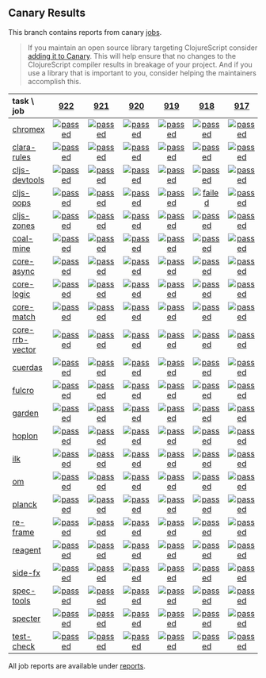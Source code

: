 ## Canary Results

This branch contains reports from canary [jobs](https://github.com/cljs-oss/canary/tree/jobs).

> If you maintain an open source library targeting ClojureScript consider [adding it to Canary](https://github.com/cljs-oss/canary/tree/master#how-to-participate). This will help ensure that no changes to the ClojureScript compiler results in breakage of your project. And if you use a library that is important to you, consider helping the maintainers accomplish this.

[//]: # (begin_overview_table)

| task \ job | <a href="reports/2019/05/12/job-000922-1.10.529-cfe50a51" title="job #922 finished on 2019-05-12">922</a> | <a href="reports/2019/05/12/job-000921-1.10.529-08bf2aca" title="job #921 finished on 2019-05-12">921</a> | <a href="reports/2019/05/12/job-000920-1.10.529-4a7de522" title="job #920 finished on 2019-05-12">920</a> | <a href="reports/2019/05/12/job-000919-1.10.529-888fb037" title="job #919 finished on 2019-05-12">919</a> | <a href="reports/2019/05/12/job-000918-1.10.529-cfe50a51" title="job #918 finished on 2019-05-12">918</a> | <a href="reports/2019/05/12/job-000917-1.10.529-fefe9d17" title="job #917 finished on 2019-05-12">917</a> | <a href="reports/2019/05/12/job-000916-1.10.529-2373f02f" title="job #916 finished on 2019-05-12">916</a> | <a href="reports/2019/05/12/job-000915-1.10.529-23d58e44" title="job #915 finished on 2019-05-12">915</a> | <a href="reports/2019/05/12/job-000914-1.10.529-0fa8838d" title="job #914 finished on 2019-05-12">914</a> | <a href="reports/2019/05/12/job-000913-1.10.529-4554e776" title="job #913 finished on 2019-05-12">913</a> |
| :--- | :---: | :---: | :---: | :---: | :---: | :---: | :---: | :---: | :---: | :---: |
| [chromex](https://github.com/binaryage/chromex) | <a href="reports/2019/05/12/job-000922-1.10.529-cfe50a51#-chromex"><img title="passed" src="http://box.binaryage.com/s-passed.svg"><a> | <a href="reports/2019/05/12/job-000921-1.10.529-08bf2aca#-chromex"><img title="passed" src="http://box.binaryage.com/s-passed.svg"><a> | <a href="reports/2019/05/12/job-000920-1.10.529-4a7de522#-chromex"><img title="passed" src="http://box.binaryage.com/s-passed.svg"><a> | <a href="reports/2019/05/12/job-000919-1.10.529-888fb037#-chromex"><img title="passed" src="http://box.binaryage.com/s-passed.svg"><a> | <a href="reports/2019/05/12/job-000918-1.10.529-cfe50a51#-chromex"><img title="passed" src="http://box.binaryage.com/s-passed.svg"><a> | <a href="reports/2019/05/12/job-000917-1.10.529-fefe9d17#-chromex"><img title="passed" src="http://box.binaryage.com/s-passed.svg"><a> | <a href="reports/2019/05/12/job-000916-1.10.529-2373f02f#-chromex"><img title="passed" src="http://box.binaryage.com/s-passed.svg"><a> | <a href="reports/2019/05/12/job-000915-1.10.529-23d58e44#-chromex"><img title="passed" src="http://box.binaryage.com/s-passed.svg"><a> | <a href="reports/2019/05/12/job-000914-1.10.529-0fa8838d#-chromex"><img title="passed" src="http://box.binaryage.com/s-passed.svg"><a> | <a href="reports/2019/05/12/job-000913-1.10.529-4554e776#-chromex"><img title="passed" src="http://box.binaryage.com/s-passed.svg"><a> |
| [clara-rules](https://github.com/cerner/clara-rules) | <a href="reports/2019/05/12/job-000922-1.10.529-cfe50a51#-clara-rules"><img title="passed" src="http://box.binaryage.com/s-passed.svg"><a> | <a href="reports/2019/05/12/job-000921-1.10.529-08bf2aca#-clara-rules"><img title="passed" src="http://box.binaryage.com/s-passed.svg"><a> | <a href="reports/2019/05/12/job-000920-1.10.529-4a7de522#-clara-rules"><img title="passed" src="http://box.binaryage.com/s-passed.svg"><a> | <a href="reports/2019/05/12/job-000919-1.10.529-888fb037#-clara-rules"><img title="passed" src="http://box.binaryage.com/s-passed.svg"><a> | <a href="reports/2019/05/12/job-000918-1.10.529-cfe50a51#-clara-rules"><img title="passed" src="http://box.binaryage.com/s-passed.svg"><a> | <a href="reports/2019/05/12/job-000917-1.10.529-fefe9d17#-clara-rules"><img title="passed" src="http://box.binaryage.com/s-passed.svg"><a> | <a href="reports/2019/05/12/job-000916-1.10.529-2373f02f#-clara-rules"><img title="passed" src="http://box.binaryage.com/s-passed.svg"><a> | <a href="reports/2019/05/12/job-000915-1.10.529-23d58e44#-clara-rules"><img title="passed" src="http://box.binaryage.com/s-passed.svg"><a> | <a href="reports/2019/05/12/job-000914-1.10.529-0fa8838d#-clara-rules"><img title="passed" src="http://box.binaryage.com/s-passed.svg"><a> | <a href="reports/2019/05/12/job-000913-1.10.529-4554e776#-clara-rules"><img title="passed" src="http://box.binaryage.com/s-passed.svg"><a> |
| [cljs-devtools](https://github.com/binaryage/cljs-devtools) | <a href="reports/2019/05/12/job-000922-1.10.529-cfe50a51#-cljs-devtools"><img title="passed" src="http://box.binaryage.com/s-passed.svg"><a> | <a href="reports/2019/05/12/job-000921-1.10.529-08bf2aca#-cljs-devtools"><img title="passed" src="http://box.binaryage.com/s-passed.svg"><a> | <a href="reports/2019/05/12/job-000920-1.10.529-4a7de522#-cljs-devtools"><img title="passed" src="http://box.binaryage.com/s-passed.svg"><a> | <a href="reports/2019/05/12/job-000919-1.10.529-888fb037#-cljs-devtools"><img title="passed" src="http://box.binaryage.com/s-passed.svg"><a> | <a href="reports/2019/05/12/job-000918-1.10.529-cfe50a51#-cljs-devtools"><img title="passed" src="http://box.binaryage.com/s-passed.svg"><a> | <a href="reports/2019/05/12/job-000917-1.10.529-fefe9d17#-cljs-devtools"><img title="passed" src="http://box.binaryage.com/s-passed.svg"><a> | <a href="reports/2019/05/12/job-000916-1.10.529-2373f02f#-cljs-devtools"><img title="passed" src="http://box.binaryage.com/s-passed.svg"><a> | <a href="reports/2019/05/12/job-000915-1.10.529-23d58e44#-cljs-devtools"><img title="passed" src="http://box.binaryage.com/s-passed.svg"><a> | <a href="reports/2019/05/12/job-000914-1.10.529-0fa8838d#-cljs-devtools"><img title="passed" src="http://box.binaryage.com/s-passed.svg"><a> | <a href="reports/2019/05/12/job-000913-1.10.529-4554e776#-cljs-devtools"><img title="passed" src="http://box.binaryage.com/s-passed.svg"><a> |
| [cljs-oops](https://github.com/binaryage/cljs-oops) | <a href="reports/2019/05/12/job-000922-1.10.529-cfe50a51#-cljs-oops"><img title="passed" src="http://box.binaryage.com/s-passed.svg"><a> | <a href="reports/2019/05/12/job-000921-1.10.529-08bf2aca#-cljs-oops"><img title="passed" src="http://box.binaryage.com/s-passed.svg"><a> | <a href="reports/2019/05/12/job-000920-1.10.529-4a7de522#-cljs-oops"><img title="passed" src="http://box.binaryage.com/s-passed.svg"><a> | <a href="reports/2019/05/12/job-000919-1.10.529-888fb037#-cljs-oops"><img title="passed" src="http://box.binaryage.com/s-passed.svg"><a> | <a href="reports/2019/05/12/job-000918-1.10.529-cfe50a51#-cljs-oops"><img title="failed" src="http://box.binaryage.com/s-failed.svg"><a> | <a href="reports/2019/05/12/job-000917-1.10.529-fefe9d17#-cljs-oops"><img title="passed" src="http://box.binaryage.com/s-passed.svg"><a> | <a href="reports/2019/05/12/job-000916-1.10.529-2373f02f#-cljs-oops"><img title="passed" src="http://box.binaryage.com/s-passed.svg"><a> | <a href="reports/2019/05/12/job-000915-1.10.529-23d58e44#-cljs-oops"><img title="passed" src="http://box.binaryage.com/s-passed.svg"><a> | <a href="reports/2019/05/12/job-000914-1.10.529-0fa8838d#-cljs-oops"><img title="passed" src="http://box.binaryage.com/s-passed.svg"><a> | <a href="reports/2019/05/12/job-000913-1.10.529-4554e776#-cljs-oops"><img title="passed" src="http://box.binaryage.com/s-passed.svg"><a> |
| [cljs-zones](https://github.com/binaryage/cljs-zones) | <a href="reports/2019/05/12/job-000922-1.10.529-cfe50a51#-cljs-zones"><img title="passed" src="http://box.binaryage.com/s-passed.svg"><a> | <a href="reports/2019/05/12/job-000921-1.10.529-08bf2aca#-cljs-zones"><img title="passed" src="http://box.binaryage.com/s-passed.svg"><a> | <a href="reports/2019/05/12/job-000920-1.10.529-4a7de522#-cljs-zones"><img title="passed" src="http://box.binaryage.com/s-passed.svg"><a> | <a href="reports/2019/05/12/job-000919-1.10.529-888fb037#-cljs-zones"><img title="passed" src="http://box.binaryage.com/s-passed.svg"><a> | <a href="reports/2019/05/12/job-000918-1.10.529-cfe50a51#-cljs-zones"><img title="passed" src="http://box.binaryage.com/s-passed.svg"><a> | <a href="reports/2019/05/12/job-000917-1.10.529-fefe9d17#-cljs-zones"><img title="passed" src="http://box.binaryage.com/s-passed.svg"><a> | <a href="reports/2019/05/12/job-000916-1.10.529-2373f02f#-cljs-zones"><img title="passed" src="http://box.binaryage.com/s-passed.svg"><a> | <a href="reports/2019/05/12/job-000915-1.10.529-23d58e44#-cljs-zones"><img title="passed" src="http://box.binaryage.com/s-passed.svg"><a> | <a href="reports/2019/05/12/job-000914-1.10.529-0fa8838d#-cljs-zones"><img title="passed" src="http://box.binaryage.com/s-passed.svg"><a> | <a href="reports/2019/05/12/job-000913-1.10.529-4554e776#-cljs-zones"><img title="passed" src="http://box.binaryage.com/s-passed.svg"><a> |
| [coal-mine](https://github.com/mfikes/coal-mine) | <a href="reports/2019/05/12/job-000922-1.10.529-cfe50a51#-coal-mine"><img title="passed" src="http://box.binaryage.com/s-passed.svg"><a> | <a href="reports/2019/05/12/job-000921-1.10.529-08bf2aca#-coal-mine"><img title="passed" src="http://box.binaryage.com/s-passed.svg"><a> | <a href="reports/2019/05/12/job-000920-1.10.529-4a7de522#-coal-mine"><img title="passed" src="http://box.binaryage.com/s-passed.svg"><a> | <a href="reports/2019/05/12/job-000919-1.10.529-888fb037#-coal-mine"><img title="passed" src="http://box.binaryage.com/s-passed.svg"><a> | <a href="reports/2019/05/12/job-000918-1.10.529-cfe50a51#-coal-mine"><img title="passed" src="http://box.binaryage.com/s-passed.svg"><a> | <a href="reports/2019/05/12/job-000917-1.10.529-fefe9d17#-coal-mine"><img title="passed" src="http://box.binaryage.com/s-passed.svg"><a> | <a href="reports/2019/05/12/job-000916-1.10.529-2373f02f#-coal-mine"><img title="passed" src="http://box.binaryage.com/s-passed.svg"><a> | <a href="reports/2019/05/12/job-000915-1.10.529-23d58e44#-coal-mine"><img title="passed" src="http://box.binaryage.com/s-passed.svg"><a> | <a href="reports/2019/05/12/job-000914-1.10.529-0fa8838d#-coal-mine"><img title="passed" src="http://box.binaryage.com/s-passed.svg"><a> | <a href="reports/2019/05/12/job-000913-1.10.529-4554e776#-coal-mine"><img title="passed" src="http://box.binaryage.com/s-passed.svg"><a> |
| [core-async](https://github.com/clojure/core.async) | <a href="reports/2019/05/12/job-000922-1.10.529-cfe50a51#-core-async"><img title="passed" src="http://box.binaryage.com/s-passed.svg"><a> | <a href="reports/2019/05/12/job-000921-1.10.529-08bf2aca#-core-async"><img title="passed" src="http://box.binaryage.com/s-passed.svg"><a> | <a href="reports/2019/05/12/job-000920-1.10.529-4a7de522#-core-async"><img title="passed" src="http://box.binaryage.com/s-passed.svg"><a> | <a href="reports/2019/05/12/job-000919-1.10.529-888fb037#-core-async"><img title="passed" src="http://box.binaryage.com/s-passed.svg"><a> | <a href="reports/2019/05/12/job-000918-1.10.529-cfe50a51#-core-async"><img title="passed" src="http://box.binaryage.com/s-passed.svg"><a> | <a href="reports/2019/05/12/job-000917-1.10.529-fefe9d17#-core-async"><img title="passed" src="http://box.binaryage.com/s-passed.svg"><a> | <a href="reports/2019/05/12/job-000916-1.10.529-2373f02f#-core-async"><img title="passed" src="http://box.binaryage.com/s-passed.svg"><a> | <a href="reports/2019/05/12/job-000915-1.10.529-23d58e44#-core-async"><img title="passed" src="http://box.binaryage.com/s-passed.svg"><a> | <a href="reports/2019/05/12/job-000914-1.10.529-0fa8838d#-core-async"><img title="passed" src="http://box.binaryage.com/s-passed.svg"><a> | <a href="reports/2019/05/12/job-000913-1.10.529-4554e776#-core-async"><img title="passed" src="http://box.binaryage.com/s-passed.svg"><a> |
| [core-logic](https://github.com/clojure/core.logic) | <a href="reports/2019/05/12/job-000922-1.10.529-cfe50a51#-core-logic"><img title="passed" src="http://box.binaryage.com/s-passed.svg"><a> | <a href="reports/2019/05/12/job-000921-1.10.529-08bf2aca#-core-logic"><img title="passed" src="http://box.binaryage.com/s-passed.svg"><a> | <a href="reports/2019/05/12/job-000920-1.10.529-4a7de522#-core-logic"><img title="passed" src="http://box.binaryage.com/s-passed.svg"><a> | <a href="reports/2019/05/12/job-000919-1.10.529-888fb037#-core-logic"><img title="passed" src="http://box.binaryage.com/s-passed.svg"><a> | <a href="reports/2019/05/12/job-000918-1.10.529-cfe50a51#-core-logic"><img title="passed" src="http://box.binaryage.com/s-passed.svg"><a> | <a href="reports/2019/05/12/job-000917-1.10.529-fefe9d17#-core-logic"><img title="passed" src="http://box.binaryage.com/s-passed.svg"><a> | <a href="reports/2019/05/12/job-000916-1.10.529-2373f02f#-core-logic"><img title="passed" src="http://box.binaryage.com/s-passed.svg"><a> | <a href="reports/2019/05/12/job-000915-1.10.529-23d58e44#-core-logic"><img title="passed" src="http://box.binaryage.com/s-passed.svg"><a> | <a href="reports/2019/05/12/job-000914-1.10.529-0fa8838d#-core-logic"><img title="passed" src="http://box.binaryage.com/s-passed.svg"><a> | <a href="reports/2019/05/12/job-000913-1.10.529-4554e776#-core-logic"><img title="passed" src="http://box.binaryage.com/s-passed.svg"><a> |
| [core-match](https://github.com/clojure/core.match) | <a href="reports/2019/05/12/job-000922-1.10.529-cfe50a51#-core-match"><img title="passed" src="http://box.binaryage.com/s-passed.svg"><a> | <a href="reports/2019/05/12/job-000921-1.10.529-08bf2aca#-core-match"><img title="passed" src="http://box.binaryage.com/s-passed.svg"><a> | <a href="reports/2019/05/12/job-000920-1.10.529-4a7de522#-core-match"><img title="passed" src="http://box.binaryage.com/s-passed.svg"><a> | <a href="reports/2019/05/12/job-000919-1.10.529-888fb037#-core-match"><img title="passed" src="http://box.binaryage.com/s-passed.svg"><a> | <a href="reports/2019/05/12/job-000918-1.10.529-cfe50a51#-core-match"><img title="passed" src="http://box.binaryage.com/s-passed.svg"><a> | <a href="reports/2019/05/12/job-000917-1.10.529-fefe9d17#-core-match"><img title="passed" src="http://box.binaryage.com/s-passed.svg"><a> | <a href="reports/2019/05/12/job-000916-1.10.529-2373f02f#-core-match"><img title="passed" src="http://box.binaryage.com/s-passed.svg"><a> | <a href="reports/2019/05/12/job-000915-1.10.529-23d58e44#-core-match"><img title="passed" src="http://box.binaryage.com/s-passed.svg"><a> | <a href="reports/2019/05/12/job-000914-1.10.529-0fa8838d#-core-match"><img title="passed" src="http://box.binaryage.com/s-passed.svg"><a> | <a href="reports/2019/05/12/job-000913-1.10.529-4554e776#-core-match"><img title="passed" src="http://box.binaryage.com/s-passed.svg"><a> |
| [core-rrb-vector](https://github.com/clojure/core.rrb-vector) | <a href="reports/2019/05/12/job-000922-1.10.529-cfe50a51#-core-rrb-vector"><img title="passed" src="http://box.binaryage.com/s-passed.svg"><a> | <a href="reports/2019/05/12/job-000921-1.10.529-08bf2aca#-core-rrb-vector"><img title="passed" src="http://box.binaryage.com/s-passed.svg"><a> | <a href="reports/2019/05/12/job-000920-1.10.529-4a7de522#-core-rrb-vector"><img title="passed" src="http://box.binaryage.com/s-passed.svg"><a> | <a href="reports/2019/05/12/job-000919-1.10.529-888fb037#-core-rrb-vector"><img title="passed" src="http://box.binaryage.com/s-passed.svg"><a> | <a href="reports/2019/05/12/job-000918-1.10.529-cfe50a51#-core-rrb-vector"><img title="passed" src="http://box.binaryage.com/s-passed.svg"><a> | <a href="reports/2019/05/12/job-000917-1.10.529-fefe9d17#-core-rrb-vector"><img title="passed" src="http://box.binaryage.com/s-passed.svg"><a> | <a href="reports/2019/05/12/job-000916-1.10.529-2373f02f#-core-rrb-vector"><img title="passed" src="http://box.binaryage.com/s-passed.svg"><a> | <a href="reports/2019/05/12/job-000915-1.10.529-23d58e44#-core-rrb-vector"><img title="passed" src="http://box.binaryage.com/s-passed.svg"><a> | <a href="reports/2019/05/12/job-000914-1.10.529-0fa8838d#-core-rrb-vector"><img title="passed" src="http://box.binaryage.com/s-passed.svg"><a> | <a href="reports/2019/05/12/job-000913-1.10.529-4554e776#-core-rrb-vector"><img title="passed" src="http://box.binaryage.com/s-passed.svg"><a> |
| [cuerdas](https://github.com/funcool/cuerdas) | <a href="reports/2019/05/12/job-000922-1.10.529-cfe50a51#-cuerdas"><img title="passed" src="http://box.binaryage.com/s-passed.svg"><a> | <a href="reports/2019/05/12/job-000921-1.10.529-08bf2aca#-cuerdas"><img title="passed" src="http://box.binaryage.com/s-passed.svg"><a> | <a href="reports/2019/05/12/job-000920-1.10.529-4a7de522#-cuerdas"><img title="passed" src="http://box.binaryage.com/s-passed.svg"><a> | <a href="reports/2019/05/12/job-000919-1.10.529-888fb037#-cuerdas"><img title="passed" src="http://box.binaryage.com/s-passed.svg"><a> | <a href="reports/2019/05/12/job-000918-1.10.529-cfe50a51#-cuerdas"><img title="passed" src="http://box.binaryage.com/s-passed.svg"><a> | <a href="reports/2019/05/12/job-000917-1.10.529-fefe9d17#-cuerdas"><img title="passed" src="http://box.binaryage.com/s-passed.svg"><a> | <a href="reports/2019/05/12/job-000916-1.10.529-2373f02f#-cuerdas"><img title="passed" src="http://box.binaryage.com/s-passed.svg"><a> | <a href="reports/2019/05/12/job-000915-1.10.529-23d58e44#-cuerdas"><img title="passed" src="http://box.binaryage.com/s-passed.svg"><a> | <a href="reports/2019/05/12/job-000914-1.10.529-0fa8838d#-cuerdas"><img title="passed" src="http://box.binaryage.com/s-passed.svg"><a> | <a href="reports/2019/05/12/job-000913-1.10.529-4554e776#-cuerdas"><img title="passed" src="http://box.binaryage.com/s-passed.svg"><a> |
| [fulcro](https://github.com/fulcrologic/fulcro) | <a href="reports/2019/05/12/job-000922-1.10.529-cfe50a51#-fulcro"><img title="passed" src="http://box.binaryage.com/s-passed.svg"><a> | <a href="reports/2019/05/12/job-000921-1.10.529-08bf2aca#-fulcro"><img title="passed" src="http://box.binaryage.com/s-passed.svg"><a> | <a href="reports/2019/05/12/job-000920-1.10.529-4a7de522#-fulcro"><img title="passed" src="http://box.binaryage.com/s-passed.svg"><a> | <a href="reports/2019/05/12/job-000919-1.10.529-888fb037#-fulcro"><img title="passed" src="http://box.binaryage.com/s-passed.svg"><a> | <a href="reports/2019/05/12/job-000918-1.10.529-cfe50a51#-fulcro"><img title="passed" src="http://box.binaryage.com/s-passed.svg"><a> | <a href="reports/2019/05/12/job-000917-1.10.529-fefe9d17#-fulcro"><img title="passed" src="http://box.binaryage.com/s-passed.svg"><a> | <a href="reports/2019/05/12/job-000916-1.10.529-2373f02f#-fulcro"><img title="passed" src="http://box.binaryage.com/s-passed.svg"><a> | <a href="reports/2019/05/12/job-000915-1.10.529-23d58e44#-fulcro"><img title="passed" src="http://box.binaryage.com/s-passed.svg"><a> | <a href="reports/2019/05/12/job-000914-1.10.529-0fa8838d#-fulcro"><img title="passed" src="http://box.binaryage.com/s-passed.svg"><a> | <a href="reports/2019/05/12/job-000913-1.10.529-4554e776#-fulcro"><img title="passed" src="http://box.binaryage.com/s-passed.svg"><a> |
| [garden](https://github.com/noprompt/garden) | <a href="reports/2019/05/12/job-000922-1.10.529-cfe50a51#-garden"><img title="passed" src="http://box.binaryage.com/s-passed.svg"><a> | <a href="reports/2019/05/12/job-000921-1.10.529-08bf2aca#-garden"><img title="passed" src="http://box.binaryage.com/s-passed.svg"><a> | <a href="reports/2019/05/12/job-000920-1.10.529-4a7de522#-garden"><img title="passed" src="http://box.binaryage.com/s-passed.svg"><a> | <a href="reports/2019/05/12/job-000919-1.10.529-888fb037#-garden"><img title="passed" src="http://box.binaryage.com/s-passed.svg"><a> | <a href="reports/2019/05/12/job-000918-1.10.529-cfe50a51#-garden"><img title="passed" src="http://box.binaryage.com/s-passed.svg"><a> | <a href="reports/2019/05/12/job-000917-1.10.529-fefe9d17#-garden"><img title="passed" src="http://box.binaryage.com/s-passed.svg"><a> | <a href="reports/2019/05/12/job-000916-1.10.529-2373f02f#-garden"><img title="passed" src="http://box.binaryage.com/s-passed.svg"><a> | <a href="reports/2019/05/12/job-000915-1.10.529-23d58e44#-garden"><img title="passed" src="http://box.binaryage.com/s-passed.svg"><a> | <a href="reports/2019/05/12/job-000914-1.10.529-0fa8838d#-garden"><img title="passed" src="http://box.binaryage.com/s-passed.svg"><a> | <a href="reports/2019/05/12/job-000913-1.10.529-4554e776#-garden"><img title="passed" src="http://box.binaryage.com/s-passed.svg"><a> |
| [hoplon](https://github.com/hoplon/hoplon) | <a href="reports/2019/05/12/job-000922-1.10.529-cfe50a51#-hoplon"><img title="passed" src="http://box.binaryage.com/s-passed.svg"><a> | <a href="reports/2019/05/12/job-000921-1.10.529-08bf2aca#-hoplon"><img title="passed" src="http://box.binaryage.com/s-passed.svg"><a> | <a href="reports/2019/05/12/job-000920-1.10.529-4a7de522#-hoplon"><img title="passed" src="http://box.binaryage.com/s-passed.svg"><a> | <a href="reports/2019/05/12/job-000919-1.10.529-888fb037#-hoplon"><img title="passed" src="http://box.binaryage.com/s-passed.svg"><a> | <a href="reports/2019/05/12/job-000918-1.10.529-cfe50a51#-hoplon"><img title="passed" src="http://box.binaryage.com/s-passed.svg"><a> | <a href="reports/2019/05/12/job-000917-1.10.529-fefe9d17#-hoplon"><img title="passed" src="http://box.binaryage.com/s-passed.svg"><a> | <a href="reports/2019/05/12/job-000916-1.10.529-2373f02f#-hoplon"><img title="passed" src="http://box.binaryage.com/s-passed.svg"><a> | <a href="reports/2019/05/12/job-000915-1.10.529-23d58e44#-hoplon"><img title="passed" src="http://box.binaryage.com/s-passed.svg"><a> | <a href="reports/2019/05/12/job-000914-1.10.529-0fa8838d#-hoplon"><img title="passed" src="http://box.binaryage.com/s-passed.svg"><a> | <a href="reports/2019/05/12/job-000913-1.10.529-4554e776#-hoplon"><img title="passed" src="http://box.binaryage.com/s-passed.svg"><a> |
| [ilk](https://github.com/mfikes/ilk) | <a href="reports/2019/05/12/job-000922-1.10.529-cfe50a51#-ilk"><img title="passed" src="http://box.binaryage.com/s-passed.svg"><a> | <a href="reports/2019/05/12/job-000921-1.10.529-08bf2aca#-ilk"><img title="passed" src="http://box.binaryage.com/s-passed.svg"><a> | <a href="reports/2019/05/12/job-000920-1.10.529-4a7de522#-ilk"><img title="passed" src="http://box.binaryage.com/s-passed.svg"><a> | <a href="reports/2019/05/12/job-000919-1.10.529-888fb037#-ilk"><img title="passed" src="http://box.binaryage.com/s-passed.svg"><a> | <a href="reports/2019/05/12/job-000918-1.10.529-cfe50a51#-ilk"><img title="passed" src="http://box.binaryage.com/s-passed.svg"><a> | <a href="reports/2019/05/12/job-000917-1.10.529-fefe9d17#-ilk"><img title="passed" src="http://box.binaryage.com/s-passed.svg"><a> | <a href="reports/2019/05/12/job-000916-1.10.529-2373f02f#-ilk"><img title="passed" src="http://box.binaryage.com/s-passed.svg"><a> | <a href="reports/2019/05/12/job-000915-1.10.529-23d58e44#-ilk"><img title="passed" src="http://box.binaryage.com/s-passed.svg"><a> | <a href="reports/2019/05/12/job-000914-1.10.529-0fa8838d#-ilk"><img title="passed" src="http://box.binaryage.com/s-passed.svg"><a> | <a href="reports/2019/05/12/job-000913-1.10.529-4554e776#-ilk"><img title="passed" src="http://box.binaryage.com/s-passed.svg"><a> |
| [om](https://github.com/omcljs/om) | <a href="reports/2019/05/12/job-000922-1.10.529-cfe50a51#-om"><img title="passed" src="http://box.binaryage.com/s-passed.svg"><a> | <a href="reports/2019/05/12/job-000921-1.10.529-08bf2aca#-om"><img title="passed" src="http://box.binaryage.com/s-passed.svg"><a> | <a href="reports/2019/05/12/job-000920-1.10.529-4a7de522#-om"><img title="passed" src="http://box.binaryage.com/s-passed.svg"><a> | <a href="reports/2019/05/12/job-000919-1.10.529-888fb037#-om"><img title="passed" src="http://box.binaryage.com/s-passed.svg"><a> | <a href="reports/2019/05/12/job-000918-1.10.529-cfe50a51#-om"><img title="passed" src="http://box.binaryage.com/s-passed.svg"><a> | <a href="reports/2019/05/12/job-000917-1.10.529-fefe9d17#-om"><img title="passed" src="http://box.binaryage.com/s-passed.svg"><a> | <a href="reports/2019/05/12/job-000916-1.10.529-2373f02f#-om"><img title="passed" src="http://box.binaryage.com/s-passed.svg"><a> | <a href="reports/2019/05/12/job-000915-1.10.529-23d58e44#-om"><img title="passed" src="http://box.binaryage.com/s-passed.svg"><a> | <a href="reports/2019/05/12/job-000914-1.10.529-0fa8838d#-om"><img title="passed" src="http://box.binaryage.com/s-passed.svg"><a> | <a href="reports/2019/05/12/job-000913-1.10.529-4554e776#-om"><img title="passed" src="http://box.binaryage.com/s-passed.svg"><a> |
| [planck](https://github.com/planck-repl/planck) | <a href="reports/2019/05/12/job-000922-1.10.529-cfe50a51#-planck"><img title="passed" src="http://box.binaryage.com/s-passed.svg"><a> | <a href="reports/2019/05/12/job-000921-1.10.529-08bf2aca#-planck"><img title="passed" src="http://box.binaryage.com/s-passed.svg"><a> | <a href="reports/2019/05/12/job-000920-1.10.529-4a7de522#-planck"><img title="passed" src="http://box.binaryage.com/s-passed.svg"><a> | <a href="reports/2019/05/12/job-000919-1.10.529-888fb037#-planck"><img title="passed" src="http://box.binaryage.com/s-passed.svg"><a> | <a href="reports/2019/05/12/job-000918-1.10.529-cfe50a51#-planck"><img title="passed" src="http://box.binaryage.com/s-passed.svg"><a> | <a href="reports/2019/05/12/job-000917-1.10.529-fefe9d17#-planck"><img title="passed" src="http://box.binaryage.com/s-passed.svg"><a> | <a href="reports/2019/05/12/job-000916-1.10.529-2373f02f#-planck"><img title="passed" src="http://box.binaryage.com/s-passed.svg"><a> | <a href="reports/2019/05/12/job-000915-1.10.529-23d58e44#-planck"><img title="passed" src="http://box.binaryage.com/s-passed.svg"><a> | <a href="reports/2019/05/12/job-000914-1.10.529-0fa8838d#-planck"><img title="passed" src="http://box.binaryage.com/s-passed.svg"><a> | <a href="reports/2019/05/12/job-000913-1.10.529-4554e776#-planck"><img title="passed" src="http://box.binaryage.com/s-passed.svg"><a> |
| [re-frame](https://github.com/Day8/re-frame) | <a href="reports/2019/05/12/job-000922-1.10.529-cfe50a51#-re-frame"><img title="passed" src="http://box.binaryage.com/s-passed.svg"><a> | <a href="reports/2019/05/12/job-000921-1.10.529-08bf2aca#-re-frame"><img title="passed" src="http://box.binaryage.com/s-passed.svg"><a> | <a href="reports/2019/05/12/job-000920-1.10.529-4a7de522#-re-frame"><img title="passed" src="http://box.binaryage.com/s-passed.svg"><a> | <a href="reports/2019/05/12/job-000919-1.10.529-888fb037#-re-frame"><img title="passed" src="http://box.binaryage.com/s-passed.svg"><a> | <a href="reports/2019/05/12/job-000918-1.10.529-cfe50a51#-re-frame"><img title="passed" src="http://box.binaryage.com/s-passed.svg"><a> | <a href="reports/2019/05/12/job-000917-1.10.529-fefe9d17#-re-frame"><img title="passed" src="http://box.binaryage.com/s-passed.svg"><a> | <a href="reports/2019/05/12/job-000916-1.10.529-2373f02f#-re-frame"><img title="passed" src="http://box.binaryage.com/s-passed.svg"><a> | <a href="reports/2019/05/12/job-000915-1.10.529-23d58e44#-re-frame"><img title="passed" src="http://box.binaryage.com/s-passed.svg"><a> | <a href="reports/2019/05/12/job-000914-1.10.529-0fa8838d#-re-frame"><img title="passed" src="http://box.binaryage.com/s-passed.svg"><a> | <a href="reports/2019/05/12/job-000913-1.10.529-4554e776#-re-frame"><img title="passed" src="http://box.binaryage.com/s-passed.svg"><a> |
| [reagent](https://github.com/reagent-project/reagent) | <a href="reports/2019/05/12/job-000922-1.10.529-cfe50a51#-reagent"><img title="passed" src="http://box.binaryage.com/s-passed.svg"><a> | <a href="reports/2019/05/12/job-000921-1.10.529-08bf2aca#-reagent"><img title="passed" src="http://box.binaryage.com/s-passed.svg"><a> | <a href="reports/2019/05/12/job-000920-1.10.529-4a7de522#-reagent"><img title="passed" src="http://box.binaryage.com/s-passed.svg"><a> | <a href="reports/2019/05/12/job-000919-1.10.529-888fb037#-reagent"><img title="passed" src="http://box.binaryage.com/s-passed.svg"><a> | <a href="reports/2019/05/12/job-000918-1.10.529-cfe50a51#-reagent"><img title="passed" src="http://box.binaryage.com/s-passed.svg"><a> | <a href="reports/2019/05/12/job-000917-1.10.529-fefe9d17#-reagent"><img title="passed" src="http://box.binaryage.com/s-passed.svg"><a> | <a href="reports/2019/05/12/job-000916-1.10.529-2373f02f#-reagent"><img title="passed" src="http://box.binaryage.com/s-passed.svg"><a> | <a href="reports/2019/05/12/job-000915-1.10.529-23d58e44#-reagent"><img title="passed" src="http://box.binaryage.com/s-passed.svg"><a> | <a href="reports/2019/05/12/job-000914-1.10.529-0fa8838d#-reagent"><img title="passed" src="http://box.binaryage.com/s-passed.svg"><a> | <a href="reports/2019/05/12/job-000913-1.10.529-4554e776#-reagent"><img title="passed" src="http://box.binaryage.com/s-passed.svg"><a> |
| [side-fx](https://github.com/cljsrn/side-fx) | <a href="reports/2019/05/12/job-000922-1.10.529-cfe50a51#-side-fx"><img title="passed" src="http://box.binaryage.com/s-passed.svg"><a> | <a href="reports/2019/05/12/job-000921-1.10.529-08bf2aca#-side-fx"><img title="passed" src="http://box.binaryage.com/s-passed.svg"><a> | <a href="reports/2019/05/12/job-000920-1.10.529-4a7de522#-side-fx"><img title="passed" src="http://box.binaryage.com/s-passed.svg"><a> | <a href="reports/2019/05/12/job-000919-1.10.529-888fb037#-side-fx"><img title="passed" src="http://box.binaryage.com/s-passed.svg"><a> | <a href="reports/2019/05/12/job-000918-1.10.529-cfe50a51#-side-fx"><img title="passed" src="http://box.binaryage.com/s-passed.svg"><a> | <a href="reports/2019/05/12/job-000917-1.10.529-fefe9d17#-side-fx"><img title="passed" src="http://box.binaryage.com/s-passed.svg"><a> | <a href="reports/2019/05/12/job-000916-1.10.529-2373f02f#-side-fx"><img title="passed" src="http://box.binaryage.com/s-passed.svg"><a> | <a href="reports/2019/05/12/job-000915-1.10.529-23d58e44#-side-fx"><img title="passed" src="http://box.binaryage.com/s-passed.svg"><a> | <a href="reports/2019/05/12/job-000914-1.10.529-0fa8838d#-side-fx"><img title="passed" src="http://box.binaryage.com/s-passed.svg"><a> | <a href="reports/2019/05/12/job-000913-1.10.529-4554e776#-side-fx"><img title="passed" src="http://box.binaryage.com/s-passed.svg"><a> |
| [spec-tools](https://github.com/metosin/spec-tools) | <a href="reports/2019/05/12/job-000922-1.10.529-cfe50a51#-spec-tools"><img title="passed" src="http://box.binaryage.com/s-passed.svg"><a> | <a href="reports/2019/05/12/job-000921-1.10.529-08bf2aca#-spec-tools"><img title="passed" src="http://box.binaryage.com/s-passed.svg"><a> | <a href="reports/2019/05/12/job-000920-1.10.529-4a7de522#-spec-tools"><img title="passed" src="http://box.binaryage.com/s-passed.svg"><a> | <a href="reports/2019/05/12/job-000919-1.10.529-888fb037#-spec-tools"><img title="passed" src="http://box.binaryage.com/s-passed.svg"><a> | <a href="reports/2019/05/12/job-000918-1.10.529-cfe50a51#-spec-tools"><img title="passed" src="http://box.binaryage.com/s-passed.svg"><a> | <a href="reports/2019/05/12/job-000917-1.10.529-fefe9d17#-spec-tools"><img title="passed" src="http://box.binaryage.com/s-passed.svg"><a> | <a href="reports/2019/05/12/job-000916-1.10.529-2373f02f#-spec-tools"><img title="passed" src="http://box.binaryage.com/s-passed.svg"><a> | <a href="reports/2019/05/12/job-000915-1.10.529-23d58e44#-spec-tools"><img title="passed" src="http://box.binaryage.com/s-passed.svg"><a> | <a href="reports/2019/05/12/job-000914-1.10.529-0fa8838d#-spec-tools"><img title="passed" src="http://box.binaryage.com/s-passed.svg"><a> | <a href="reports/2019/05/12/job-000913-1.10.529-4554e776#-spec-tools"><img title="passed" src="http://box.binaryage.com/s-passed.svg"><a> |
| [specter](https://github.com/nathanmarz/specter) | <a href="reports/2019/05/12/job-000922-1.10.529-cfe50a51#-specter"><img title="passed" src="http://box.binaryage.com/s-passed.svg"><a> | <a href="reports/2019/05/12/job-000921-1.10.529-08bf2aca#-specter"><img title="passed" src="http://box.binaryage.com/s-passed.svg"><a> | <a href="reports/2019/05/12/job-000920-1.10.529-4a7de522#-specter"><img title="passed" src="http://box.binaryage.com/s-passed.svg"><a> | <a href="reports/2019/05/12/job-000919-1.10.529-888fb037#-specter"><img title="passed" src="http://box.binaryage.com/s-passed.svg"><a> | <a href="reports/2019/05/12/job-000918-1.10.529-cfe50a51#-specter"><img title="passed" src="http://box.binaryage.com/s-passed.svg"><a> | <a href="reports/2019/05/12/job-000917-1.10.529-fefe9d17#-specter"><img title="passed" src="http://box.binaryage.com/s-passed.svg"><a> | <a href="reports/2019/05/12/job-000916-1.10.529-2373f02f#-specter"><img title="passed" src="http://box.binaryage.com/s-passed.svg"><a> | <a href="reports/2019/05/12/job-000915-1.10.529-23d58e44#-specter"><img title="passed" src="http://box.binaryage.com/s-passed.svg"><a> | <a href="reports/2019/05/12/job-000914-1.10.529-0fa8838d#-specter"><img title="passed" src="http://box.binaryage.com/s-passed.svg"><a> | <a href="reports/2019/05/12/job-000913-1.10.529-4554e776#-specter"><img title="passed" src="http://box.binaryage.com/s-passed.svg"><a> |
| [test-check](https://github.com/clojure/test.check) | <a href="reports/2019/05/12/job-000922-1.10.529-cfe50a51#-test-check"><img title="passed" src="http://box.binaryage.com/s-passed.svg"><a> | <a href="reports/2019/05/12/job-000921-1.10.529-08bf2aca#-test-check"><img title="passed" src="http://box.binaryage.com/s-passed.svg"><a> | <a href="reports/2019/05/12/job-000920-1.10.529-4a7de522#-test-check"><img title="passed" src="http://box.binaryage.com/s-passed.svg"><a> | <a href="reports/2019/05/12/job-000919-1.10.529-888fb037#-test-check"><img title="passed" src="http://box.binaryage.com/s-passed.svg"><a> | <a href="reports/2019/05/12/job-000918-1.10.529-cfe50a51#-test-check"><img title="passed" src="http://box.binaryage.com/s-passed.svg"><a> | <a href="reports/2019/05/12/job-000917-1.10.529-fefe9d17#-test-check"><img title="passed" src="http://box.binaryage.com/s-passed.svg"><a> | <a href="reports/2019/05/12/job-000916-1.10.529-2373f02f#-test-check"><img title="passed" src="http://box.binaryage.com/s-passed.svg"><a> | <a href="reports/2019/05/12/job-000915-1.10.529-23d58e44#-test-check"><img title="passed" src="http://box.binaryage.com/s-passed.svg"><a> | <a href="reports/2019/05/12/job-000914-1.10.529-0fa8838d#-test-check"><img title="passed" src="http://box.binaryage.com/s-passed.svg"><a> | <a href="reports/2019/05/12/job-000913-1.10.529-4554e776#-test-check"><img title="passed" src="http://box.binaryage.com/s-passed.svg"><a> |

[//]: # (end_overview_table)

All job reports are available under [reports](reports).
